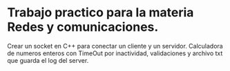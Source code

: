 <h1>Trabajo practico para la materia Redes y comunicaciones.</h1>

Crear un socket en C++ para conectar un cliente y un servidor.
Calculadora de numeros enteros con TimeOut por inactividad, validaciones y archivo txt que guarda el log del server.
